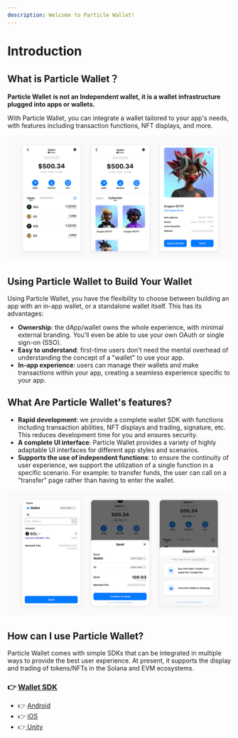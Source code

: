 ```yaml
---
description: Welcome to Particle Wallet!
---
```


# Introduction

## What is Particle Wallet？

**Particle Wallet** **is not an Independent wallet, it is a wallet infrastructure plugged into apps or wallets.**

With Particle Wallet, you can integrate a wallet tailored to your app's needs, with features including transaction functions, NFT displays, and more.

![Wallet](<../.gitbook/assets/qiabao .jpg>)

## Using Particle Wallet to Build Your Wallet <a href="#using-web3auth-to-build-your-wallet" id="using-web3auth-to-build-your-wallet"></a>

Using Particle Wallet, you have the flexibility to choose between building an app with an in-app wallet, or a standalone wallet itself. This has its advantages:

* **Ownership**: the dApp/wallet owns the whole experience, with minimal external branding. You'll even be able to use your own OAuth or single sign-on (SSO).
* **Easy to understand**: first-time users don't need the mental overhead of understanding the concept of a "wallet" to use your app.
* **In-app experience**: users can manage their wallets and make transactions within your app, creating a seamless experience specific to your app.

## What Are Particle **Wallet**'s features?

* **Rapid development**: we provide a complete wallet SDK with functions including transaction abilities, NFT displays and trading, signature, etc. This reduces development time for you and ensures security.
* **A complete UI interface**: Particle Wallet provides a variety of highly adaptable UI interfaces for different app styles and scenarios.
* **Supports the use of independent functions**: to ensure the continuity of user experience, we support the utilization of a single function in a specific scenario. For example: to transfer funds, the user can call on a "transfer" page rather than having to enter the wallet.

![](<../.gitbook/assets/qiabao2 .jpg>)

## How can I use Particle Wallet? <a href="#how-can-i-use-web3auth" id="how-can-i-use-web3auth"></a>

Particle Wallet comes with simple SDKs that can be integrated in multiple ways to provide the best user experience. At present, it supports the display and trading of tokens/NFTs in the Solana and EVM ecosystems.

### 👉  [Wallet SDK](sdks/)

* 👉 [ Android](sdks/android.md)
* 👉 [ iOS](sdks/ios.md)
* 👉[  Unity](sdks/unity.md)

